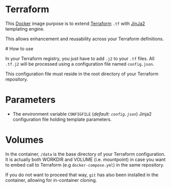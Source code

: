 # Terraform

This [Docker](https://www.docker.com) image purpose is to extend [Terraform](https://www.terraform.io) `.tf` with [JinJa2](http://jinja.pocoo.org/) templating engine.

This allows enhancement and reusability across your Terraform definitions.

# How to use

In your Terraform registry, you just have to add `.j2` to your `.tf` files.
All `.tf.j2` will be processed using a  configuration file named `config.json`.

This configuration file must reside in the root directory of your Terraform repository.

# Parameters

* The environment variable `CONFIGFILE` (*default: `config.json`*) Jinja2 configuration file holding template parameters.

# Volumes

In the container, `/data` is the base directory of your Terraform configuration.
It is actually both WORKDIR and VOLUME (i.e. mountpoint) in case you want to embed call to Terraform (e.g `docker-compose.yml`) in the same repository.

If you do not want to proceed that way, `git` has also been installed in the container, allowing for in-container cloning.
